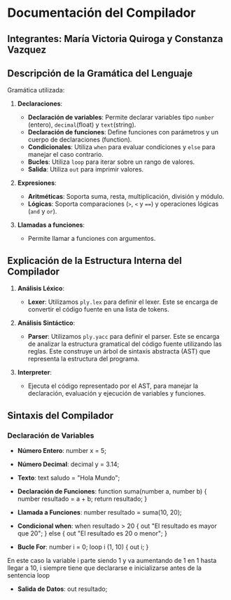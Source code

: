 # Documentación del Compilador

## Integrantes: María Victoria Quiroga y Constanza Vazquez

## Descripción de la Gramática del Lenguaje

Gramática utilizada:

1. **Declaraciones**:
   - **Declaración de variables**: Permite declarar variables tipo `number` (entero), `decimal`(float) y `text`(string).
   - **Declaración de funciones**: Define funciones con parámetros y un cuerpo de declaraciones (function).
   - **Condicionales**: Utiliza `when` para evaluar condiciones y `else` para manejar el caso contrario.
   - **Bucles**: Utiliza `loop` para iterar sobre un rango de valores.
   - **Salida**: Utiliza `out` para imprimir valores.

2. **Expresiones**:
   - **Aritméticas**: Soporta suma, resta, multiplicación, división y módulo.
   - **Lógicas**: Soporta comparaciones (`>`, `<` y `==`) y operaciones lógicas (`and` y `or`).

3. **Llamadas a funciones**:
   - Permite llamar a funciones con argumentos.

## Explicación de la Estructura Interna del Compilador

1. **Análisis Léxico**:
   - **Lexer**: Utilizamos `ply.lex` para definir el lexer. Este se encarga de convertir el código fuente en una lista de tokens. 

2. **Análisis Sintáctico**:
   - **Parser**: Utilizamos `ply.yacc` para definir el parser. Este se encarga de analizar la estructura gramatical del código fuente utilizando las reglas. Este construye un árbol de sintaxis abstracta (AST) que representa la estructura del programa.

3. **Interpreter**:
   - Ejecuta el código representado por el AST, para manejar la declaración, evaluación y ejecución de variables y funciones.

## Sintaxis del Compilador

### Declaración de Variables

- **Número Entero**:
  number x = 5;

- **Número Decimal**:
  decimal y = 3.14;


- **Texto**:
text saludo = "Hola Mundo";


- **Declaración de Funciones**:
function suma(number a, number b) {
    number resultado = a + b;
    return resultado;
}


- **Llamada a Funciones**:
number resultado = suma(10, 20);


- **Condicional when**:
when resultado > 20 {
    out "El resultado es mayor que 20";
} else {
    out "El resultado es 20 o menor";
}


- **Bucle For**:
number i = 0;
loop i (1, 10) {
    out i;
}

En este caso la variable i parte siendo 1 y va aumentando de 1 en 1 hasta llegar a 10, i siempre tiene que declararse e inicializarse antes de la sentencia loop

- **Salida de Datos**:
out resultado;
